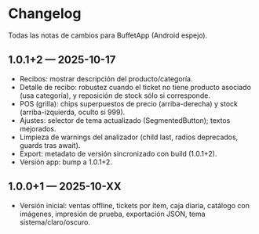 # Changelog

Todas las notas de cambios para BuffetApp (Android espejo).

## 1.0.1+2 — 2025-10-17
- Recibos: mostrar descripción del producto/categoría.
- Detalle de recibo: robustez cuando el ticket no tiene producto asociado (usa categoría), y reposición de stock sólo si corresponde.
- POS (grilla): chips superpuestos de precio (arriba-derecha) y stock (arriba-izquierda, oculto si 999).
- Ajustes: selector de tema actualizado (SegmentedButton); textos mejorados.
- Limpieza de warnings del analizador (child last, radios deprecados, guards tras await).
- Export: metadato de versión sincronizado con build (1.0.1+2).
- Versión app: bump a 1.0.1+2.

## 1.0.0+1 — 2025-10-XX
- Versión inicial: ventas offline, tickets por ítem, caja diaria, catálogo con imágenes, impresión de prueba, exportación JSON, tema sistema/claro/oscuro.
